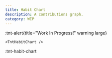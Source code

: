 ```yaml
---
title: Habit Chart
description: A contributions graph.
category: WIP
---
```


:tnt-alert{title="Work In Progress!" warning large}

```vue
<TntHabitChart />
```

:tnt-habit-chart
